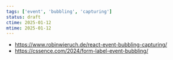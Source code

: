 ```yaml
---
tags: ['event', 'bubbling', 'capturing']
status: draft
ctime: 2025-01-12
mtime: 2025-01-12
---
```


- https://www.robinwieruch.de/react-event-bubbling-capturing/
- https://cssence.com/2024/form-label-event-bubbling/
